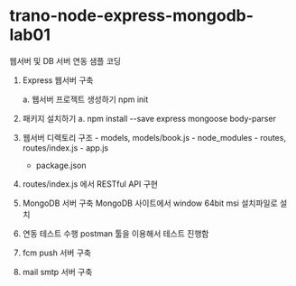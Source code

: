 # trano-node-express-mongodb-lab01

웹서버 및 DB 서버 연동 샘플 코딩

1. Express 웹서버 구축

    a. 웹서버 프로젝트 생성하기
		  npm init

2. 패키지 설치하기
		a. npm install --save express mongoose body-parser

3. 웹서버 디렉토리 구조
		- models, models/book.js
		- node_modules
		- routes, routes/index.js
		- app.js
    - package.json
4. routes/index.js 에서 RESTful API 구현

5. MongoDB 서버 구축
   MongoDB 사이트에서 window 64bit msi 설치파일로 설치 
6. 연동 테스트 수행
   postman 툴을 이용해서 테스트 진행함
   
7. fcm push 서버 구축

8. mail smtp 서버 구축


